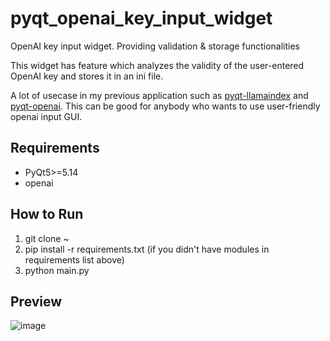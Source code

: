 # pyqt_openai_key_input_widget
OpenAI key input widget. Providing validation &amp; storage functionalities

This widget has feature which analyzes the validity of the user-entered OpenAI key and stores it in an ini file.

A lot of usecase in my previous application such as <a href="https://github.com/yjg30737/pyqt-llamaindex.git">pyqt-llamaindex</a> and <a href="https://github.com/yjg30737/pyqt-openai.git">pyqt-openai</a>. This can be good for anybody who wants to use user-friendly openai input GUI.

## Requirements
* PyQt5>=5.14
* openai

## How to Run
1. git clone ~
2. pip install -r requirements.txt (if you didn't have modules in requirements list above)
3. python main.py

## Preview
![image](https://github.com/yjg30737/pyqt_openai_key_input_widget/assets/55078043/a5f09887-90e6-45c9-aee2-10447591e9f5)
